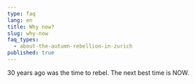 ```yaml
---
type: faq
lang: en
title: Why now?
slug: why-now
faq_types:
  - about-the-autumn-rebellion-in-zurich
published: true
---
```

30 years ago was the time to rebel. The next best time is NOW.
